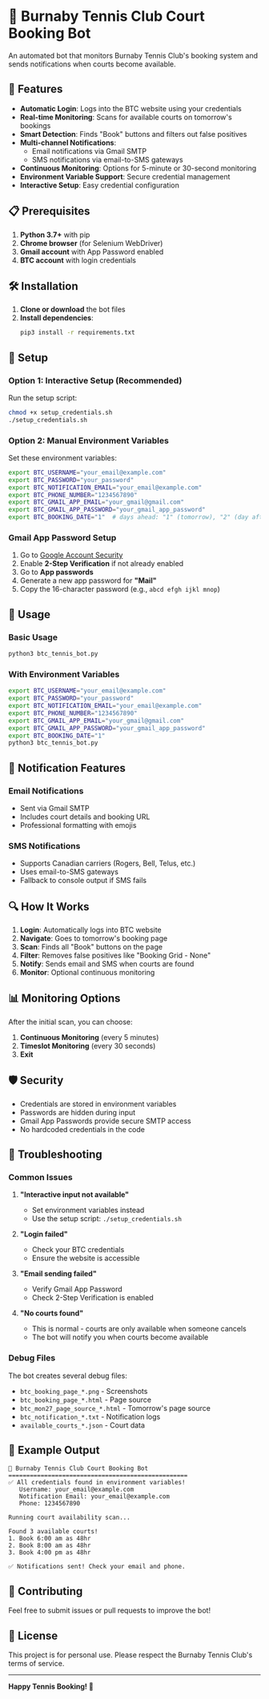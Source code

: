 # 🎾 Burnaby Tennis Club Court Booking Bot

An automated bot that monitors Burnaby Tennis Club's booking system and sends notifications when courts become available.

## 🚀 Features

- **Automatic Login**: Logs into the BTC website using your credentials
- **Real-time Monitoring**: Scans for available courts on tomorrow's bookings
- **Smart Detection**: Finds "Book" buttons and filters out false positives
- **Multi-channel Notifications**: 
  - Email notifications via Gmail SMTP
  - SMS notifications via email-to-SMS gateways
- **Continuous Monitoring**: Options for 5-minute or 30-second monitoring
- **Environment Variable Support**: Secure credential management
- **Interactive Setup**: Easy credential configuration

## 📋 Prerequisites

1. **Python 3.7+** with pip
2. **Chrome browser** (for Selenium WebDriver)
3. **Gmail account** with App Password enabled
4. **BTC account** with login credentials

## 🛠️ Installation

1. **Clone or download** the bot files
2. **Install dependencies**:
   ```bash
   pip3 install -r requirements.txt
   ```

## 🔧 Setup

### Option 1: Interactive Setup (Recommended)

Run the setup script:
```bash
chmod +x setup_credentials.sh
./setup_credentials.sh
```

### Option 2: Manual Environment Variables

Set these environment variables:
```bash
export BTC_USERNAME="your_email@example.com"
export BTC_PASSWORD="your_password"
export BTC_NOTIFICATION_EMAIL="your_email@example.com"
export BTC_PHONE_NUMBER="1234567890"
export BTC_GMAIL_APP_EMAIL="your_gmail@gmail.com"
export BTC_GMAIL_APP_PASSWORD="your_gmail_app_password"
export BTC_BOOKING_DATE="1"  # days ahead: "1" (tomorrow), "2" (day after), or specific date like "2025-10-27"
```

### Gmail App Password Setup

1. Go to [Google Account Security](https://myaccount.google.com/security)
2. Enable **2-Step Verification** if not already enabled
3. Go to **App passwords**
4. Generate a new app password for **"Mail"**
5. Copy the 16-character password (e.g., `abcd efgh ijkl mnop`)

## 🎯 Usage

### Basic Usage
```bash
python3 btc_tennis_bot.py
```

### With Environment Variables
```bash
export BTC_USERNAME="your_email@example.com"
export BTC_PASSWORD="your_password"
export BTC_NOTIFICATION_EMAIL="your_email@example.com"
export BTC_PHONE_NUMBER="1234567890"
export BTC_GMAIL_APP_EMAIL="your_gmail@gmail.com"
export BTC_GMAIL_APP_PASSWORD="your_gmail_app_password"
export BTC_BOOKING_DATE="1"
python3 btc_tennis_bot.py
```

## 📱 Notification Features

### Email Notifications
- Sent via Gmail SMTP
- Includes court details and booking URL
- Professional formatting with emojis

### SMS Notifications
- Supports Canadian carriers (Rogers, Bell, Telus, etc.)
- Uses email-to-SMS gateways
- Fallback to console output if SMS fails

## 🔍 How It Works

1. **Login**: Automatically logs into BTC website
2. **Navigate**: Goes to tomorrow's booking page
3. **Scan**: Finds all "Book" buttons on the page
4. **Filter**: Removes false positives like "Booking Grid - None"
5. **Notify**: Sends email and SMS when courts are found
6. **Monitor**: Optional continuous monitoring

## 📊 Monitoring Options

After the initial scan, you can choose:

1. **Continuous Monitoring** (every 5 minutes)
2. **Timeslot Monitoring** (every 30 seconds)
3. **Exit**

## 🛡️ Security

- Credentials are stored in environment variables
- Passwords are hidden during input
- Gmail App Passwords provide secure SMTP access
- No hardcoded credentials in the code

## 🐛 Troubleshooting

### Common Issues

1. **"Interactive input not available"**
   - Set environment variables instead
   - Use the setup script: `./setup_credentials.sh`

2. **"Login failed"**
   - Check your BTC credentials
   - Ensure the website is accessible

3. **"Email sending failed"**
   - Verify Gmail App Password
   - Check 2-Step Verification is enabled

4. **"No courts found"**
   - This is normal - courts are only available when someone cancels
   - The bot will notify you when courts become available

### Debug Files

The bot creates several debug files:
- `btc_booking_page_*.png` - Screenshots
- `btc_booking_page_*.html` - Page source
- `btc_mon27_page_source_*.html` - Tomorrow's page source
- `btc_notification_*.txt` - Notification logs
- `available_courts_*.json` - Court data

## 📝 Example Output

```
🎾 Burnaby Tennis Club Court Booking Bot
==================================================
✅ All credentials found in environment variables!
   Username: your_email@example.com
   Notification Email: your_email@example.com
   Phone: 1234567890

Running court availability scan...

Found 3 available courts!
1. Book 6:00 am as 48hr
2. Book 8:00 am as 48hr  
3. Book 4:00 pm as 48hr

✅ Notifications sent! Check your email and phone.
```

## 🤝 Contributing

Feel free to submit issues or pull requests to improve the bot!

## 📄 License

This project is for personal use. Please respect the Burnaby Tennis Club's terms of service.

---

**Happy Tennis Booking! 🎾**
